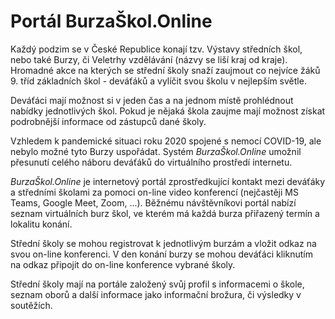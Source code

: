 # Portál BurzaŠkol.Online

Každý podzim se v České Republice konají tzv. Výstavy středních škol, nebo také Burzy, či Veletrhy vzdělávání (názvy se liší kraj od kraje). Hromadné akce na kterých se střední školy snaží zaujmout co nejvíce žáků 9. tříd základních škol - deváťáků a vylíčit svou školu v nejlepším světle.

Deváťáci mají možnost si v jeden čas a na jednom místě prohlédnout nabídky jednotlivých škol. Pokud je nějaká škola zaujme mají možnost získat podrobnější informace od zástupců dané školy. 

Vzhledem k pandemické situaci roku 2020 spojené s nemocí COVID-19, ale nebylo možné tyto Burzy uspořádat. Systém *BurzaŠkol.Online* umožnil přesunutí celého náboru deváťáků do virtuálního prostředí internetu.

*BurzaŠkol.Online* je internetový portál zprostředkující kontakt mezi deváťáky a středními školami za pomoci on-line video konferencí (nejčastěji MS Teams, Google Meet, Zoom, ...). Běžnému návštěvníkovi portál nabízí seznam virtuálních burz škol, ve kterém má každá burza přiřazený termín a lokalitu konání.

Střední školy se mohou registrovat k jednotlivým burzám a vložit odkaz na svou on-line konferenci. V den konání burzy se mohou deváťáci kliknutím na odkaz připojit do on-line konference vybrané školy.

Střední školy mají na portále založený svůj profil s informacemi o škole, seznam oborů a další informace jako informační brožura, či výsledky v soutěžích. 
